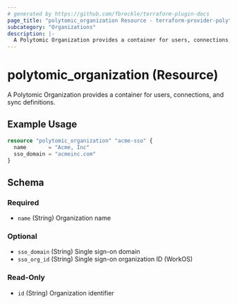 ```yaml
---
# generated by https://github.com/fbreckle/terraform-plugin-docs
page_title: "polytomic_organization Resource - terraform-provider-polytomic"
subcategory: "Organizations"
description: |-
  A Polytomic Organization provides a container for users, connections, and sync definitions.
---
```


# polytomic_organization (Resource)

A Polytomic Organization provides a container for users, connections, and sync definitions.

## Example Usage

```terraform
resource "polytomic_organization" "acme-sso" {
  name       = "Acme, Inc"
  sso_domain = "acmeinc.com"
}
```

<!-- schema generated by tfplugindocs -->
## Schema

### Required

- `name` (String) Organization name

### Optional

- `sso_domain` (String) Single sign-on domain
- `sso_org_id` (String) Single sign-on organization ID (WorkOS)

### Read-Only

- `id` (String) Organization identifier


